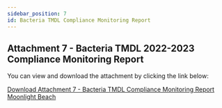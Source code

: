 ```yaml
---
sidebar_position: 7
id: Bacteria TMDL Compliance Monitoring Report
---
```


## Attachment 7 - Bacteria TMDL 2022-2023 Compliance Monitoring Report

You can view and download the attachment by clicking the link below:

[Download Attachment 7 - Bacteria TMDL Compliance Monitoring Report Moonlight Beach](https://github.com/moengineering/CWMA-Attachments/blob/main/Final%20Moonlight%20Beach%20TMDL%20Compliance%202223%20Report_Jan2024_Combined.pdf)